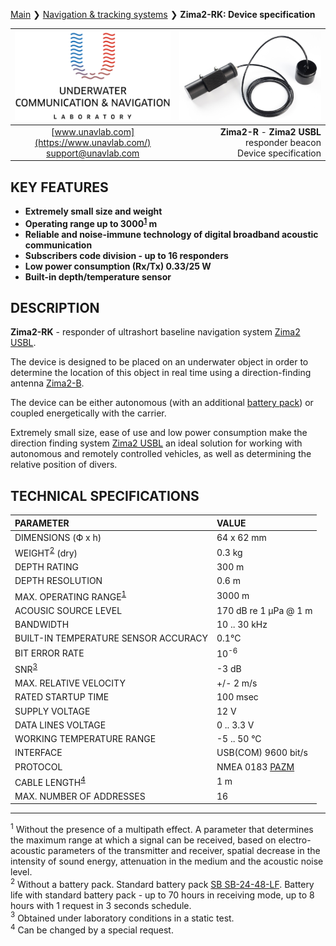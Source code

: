 [Main](/../../) ❯ [Navigation & tracking systems](/navigation_and_tracking_systems_en) ❯ **Zima2-RK: Device specification**

<div style="page-break-after: always;"></div>

| ![logo](/documentation/sm_logo.png) | ![logo](/documentation/zima_r.png) |
| :---: | ---: |
| [www.unavlab.com](https://www.unavlab.com/) <br/> [support@unavlab.com](mailto:support@unavlab.com) | **Zima2-R** - **Zima2 USBL** responder beacon <br/> Device specification |

## KEY FEATURES

* **Extremely small size and weight**
* **Operating range up to 3000<sup>[1](#footnote1)</sup> m**
* **Reliable and noise-immune technology of digital broadband acoustic communication**
* **Subscribers code division - up to 16 responders**
* **Low power consumption (Rx/Tx) 0.33/25 W**
* **Built-in depth/temperature sensor**

## DESCRIPTION

**Zima2-RK** - responder of ultrashort baseline navigation system [Zima2 USBL](Zima2_DataBrief_en.md).

The device is designed to be placed on an underwater object in order to determine the location of this object in real time using a direction-finding antenna [Zima2-B](Zima2B_Specification_en.md).

The device can be either autonomous (with an additional [battery pack](/documentation/EN/Accessories/Sub_batteries_en.md#sb2448lf)) or coupled energetically with the carrier.

Extremely small size, ease of use and low power consumption make the direction finding system [Zima2 USBL](Zima2_DataBrief_en.md) an ideal solution for working with autonomous and remotely controlled vehicles, as well as determining the relative position of divers.

<div style="page-break-after: always;"></div>

## TECHNICAL SPECIFICATIONS

| PARAMETER | VALUE |
| :--- | :--- |
| DIMENSIONS (Ф х h) | 64 x 62 mm |
| WEIGHT<sup>[2](#footnote2)</sup> (dry) | 0.3 kg |
| DEPTH RATING | 300 m |
| DEPTH RESOLUTION | 0.6 m |
| MAX. OPERATING RANGE<sup>[1](#footnote1)</sup> |	3000 m |
| ACOUSIC SOURCE LEVEL |	170 dB re 1 μPa @ 1 m |
| BANDWIDTH | 10 .. 30 kHz |
| BUILT-IN TEMPERATURE SENSOR ACCURACY | 0.1°С |
| BIT ERROR RATE | 10<sup>-6</sup> |
| SNR<sup>[3](#footnote3)</sup> | -3 dB |
| MAX. RELATIVE VELOCITY | +/- 2 m/s |
| RATED STARTUP TIME | 100 msec |
| SUPPLY VOLTAGE | 12 V |
| DATA LINES VOLTAGE | 0 .. 3.3 V |
| WORKING TEMPERATURE RANGE | -5 .. 50 °C |
| INTERFACE | USB(COM) 9600 bit/s |
| PROTOCOL | NMEA 0183 [PAZM](Zima2_Protocol_Specification_en.md) |
| CABLE LENGTH<sup>[4](#footnote4)</sup> | 1 m |
| MAX. NUMBER OF ADDRESSES | 16 |
  
________________
<a name="footnote1"><sup>1</sup></a> Without the presence of a multipath effect. A parameter that determines the maximum range at which a signal can be received, based on electro-acoustic parameters of the transmitter and receiver, spatial decrease in the intensity of sound energy, attenuation in the medium and the acoustic noise level.   
<a name="footnote2"><sup>2</sup></a> Without a battery pack. Standard battery pack [SB SB-24-48-LF](/documentation/EN/Accessories/Sub_batteries_en#sb2448lf). 
Battery life with standard battery pack - up to 70 hours in receiving mode, up to 8 hours with 1 request in 3 seconds schedule.  
<a name="footnote3"><sup>3</sup></a> Obtained under laboratory conditions in a static test.  
<a name="footnote4"><sup>4</sup></a> Can be changed by a special request.  

<div style="page-break-after: always;"></div>


